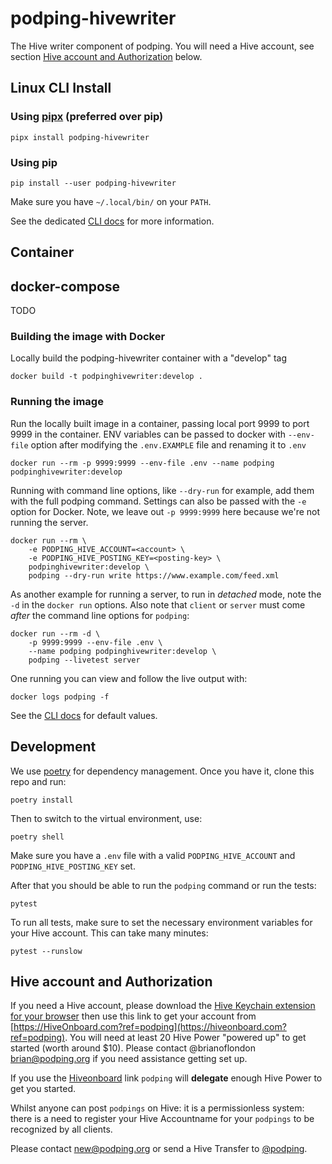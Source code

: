 # podping-hivewriter
The Hive writer component of podping. You will need a Hive account, see section [Hive account and Authorization](#hive-account-and-authorization) below.

## Linux CLI Install

### Using [pipx](https://pypa.github.io/pipx/) (preferred over pip)
```shell
pipx install podping-hivewriter
```

### Using pip
```shell
pip install --user podping-hivewriter
```

Make sure you have `~/.local/bin/` on your `PATH`.

See the dedicated [CLI docs](cli.md) for more information.

## Container

## docker-compose

TODO

### Building the image with Docker

Locally build the podping-hivewriter container with a "develop" tag

```shell
docker build -t podpinghivewriter:develop .
```


### Running the image

Run the locally built image in a container, passing local port 9999 to port 9999 in the container.
ENV variables can be passed to docker with `--env-file` option after modifying the `.env.EXAMPLE` file and renaming it to `.env`

```shell
docker run --rm -p 9999:9999 --env-file .env --name podping podpinghivewriter:develop
```

Running with command line options, like `--dry-run` for example, add them with the full podping command.
Settings can also be passed with the `-e` option for Docker.  Note, we leave out `-p 9999:9999` here because we're not running the server.

```shell
docker run --rm \
    -e PODPING_HIVE_ACCOUNT=<account> \
    -e PODPING_HIVE_POSTING_KEY=<posting-key> \
    podpinghivewriter:develop \
    podping --dry-run write https://www.example.com/feed.xml
```

As another example for running a server, to run in *detached* mode, note the `-d` in the `docker run` options. Also note that `client` or `server` must come *after* the command line options for `podping`:
```shell
docker run --rm -d \
    -p 9999:9999 --env-file .env \
    --name podping podpinghivewriter:develop \
    podping --livetest server
```

One running you can view and follow the live output with:
```shell
docker logs podping -f
```

See the [CLI docs](cli.md) for default values.

## Development

We use [poetry](https://python-poetry.org/) for dependency management.  Once you have it, clone this repo and run:

```shell
poetry install
```

Then to switch to the virtual environment, use:

```shell
poetry shell
```
Make sure you have a `.env` file with a valid `PODPING_HIVE_ACCOUNT` and `PODPING_HIVE_POSTING_KEY` set.

After that you should be able to run the `podping` command or run the tests:

```shell
pytest
```

To run all tests, make sure to set the necessary environment variables for your Hive account.  This can take many minutes:

```shell
pytest --runslow
```

## Hive account and Authorization

If you need a Hive account, please download the [Hive Keychain extension for your browser](https://hive-keychain.com/) then use this link to get your account from [https://HiveOnboard.com?ref=podping](https://hiveonboard.com?ref=podping). You will need at least 20 Hive Power "powered up" to get started (worth around $10). Please contact @brianoflondon brian@podping.org if you need assistance getting set up.

If you use the [Hiveonboard]((https://hiveonboard.com?ref=podping)) link `podping` will **delegate** enough Hive Power to get you started.

Whilst anyone can post `podpings` on Hive: it is a permissionless system: there is a need to register your Hive Accountname for your `podpings` to be recognized by all clients.

Please contact new@podping.org or send a Hive Transfer to [@podping](https://peakd.com/@podping).